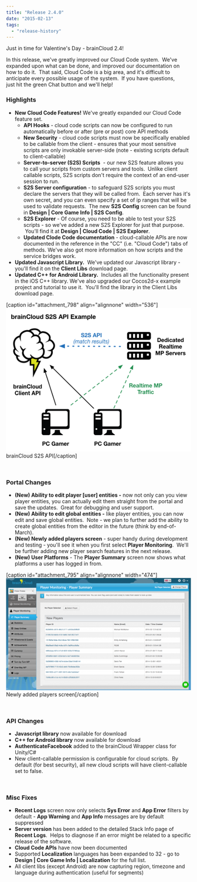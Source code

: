 ```yaml
---
title: "Release 2.4.0"
date: "2015-02-13"
tags: 
  - "release-history"
---
```


Just in time for Valentine's Day - brainCloud 2.4!

In this release, we've greatly improved our Cloud Code system.  We've expanded upon what can be done, and improved our documentation on how to do it.  That said, Cloud Code is a big area, and it's difficult to anticipate every possible usage of the system.  If you have questions, just hit the green Chat button and we'll help!

### Highlights

- **New Cloud Code Features!** We've greatly expanded our Cloud Code feature set.
    - **API Hooks** - cloud code scripts can now be configured to run automatically before or after (pre or post) core API methods
    - **New Security** - cloud code scripts must now be specifically enabled to be callable from the client - ensures that your most sensitive scripts are only invokable server-side (note - existing scripts default to client-callable)
    - **Server-to-server (S2S) Scripts**  - our new S2S feature allows you to call your scripts from custom servers and tools.  Unlike client callable scripts, S2S scripts don't require the context of an end-user session to run.
    - **S2S Server configuration** - to safeguard S2S scripts you must declare the servers that they will be called from.  Each server has it's own secret, and you can even specify a set of ip ranges that will be used to validate requests.  The new **S2S Config** screen can be found in **Design | Core Game Info | S2S Config**.
    - **S2S Explorer** - Of course, you need to be able to test your S2S scripts - so we've added a new S2S Explorer for just that purpose.  You'll find it at **Design | Cloud Code | S2S Explorer**.
    - **Updated Clode Code documentation** - cloud-callable APIs are now documented in the reference in the "CC" (i.e. "Cloud Code") tabs of methods. We've also got more information on how scripts and the service bridges work.
- **Updated Javascript Library.**  We've updated our Javascript library - you'll find it on the **Client Libs** download page.
- **Updated C++ for Android Library.**  Includes all the functionality present in the iOS C++ library. We've also upgraded our Cocos2d-x example project and tutorial to use it.  You'll find the library in the Client Libs download page.

\[caption id="attachment\_798" align="alignnone" width="536"\][![brainCloud S2S API](images/brainCloud-S2S-API.png)](/apidocs/wp-content/uploads/2015/02/brainCloud-S2S-API.png) brainCloud S2S API\[/caption\]

 

### Portal Changes

- **(New) Ability to edit player \[user\] entities -** now not only can you view player entities, you can actually edit them straight from the portal and save the updates.  Great for debugging and user support.
- **(New) Ability to edit global entities -** like player entities, you can now edit and save global entities.  Note - we plan to further add the ability to create global entities from the editor in the future (think by end-of-March).
- **(New) Newly added players screen** - super handy during development and testing - you'll see it when you first select **Player Monitoring**.  We'll be further adding new player search features in the next release.
- **(New) User Platforms** - The **Player Summary** screen now shows what platforms a user has logged in from.

\[caption id="attachment\_795" align="alignnone" width="474"\]![Window](images/Window-1024x621.png) Newly added players screen\[/caption\]

 

### API Changes

- **Javascript library** now available for download
- **C++ for Android library** now available for download
- **AuthenticateFacebook** added to the brainCloud Wrapper class for Unity/C#
- New client-callable permission is configurable for cloud scripts.  By default (for best security), all new cloud scripts will have client-callable set to false.

 

### Misc Fixes

- **Recent Logs** screen now only selects **Sys Error** and **App Error** filters by default - **App Warning** and **App Info** messages are by default suppressed
- **Server version** has been added to the detailed Stack Info page of **Recent Logs**.  Helps to diagnose if an error might be related to a specific release of the software.
- **Cloud Code APIs** have now been documented
- Supported **Localization** languages has been expanded to 32 - go to **Design | Core Game Info | Localization** for the full list.
- All client libs (except Android) are now capturing region, timezone and language during authentication (useful for segments)
